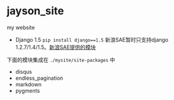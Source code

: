 jayson_site
===========

my website

* Django 1.5
`pip install django==1.5`
新浪SAE暂时只支持django 1.2.7/1.4/1.5。[新浪SAE提供的模块](http://sae.sina.com.cn/doc/python/runtime.html#pre-installed-package-list)

下面的模块集成在 `./mysite/site-packages` 中
* disqus
* endless_pagination
* markdown
* pygments
